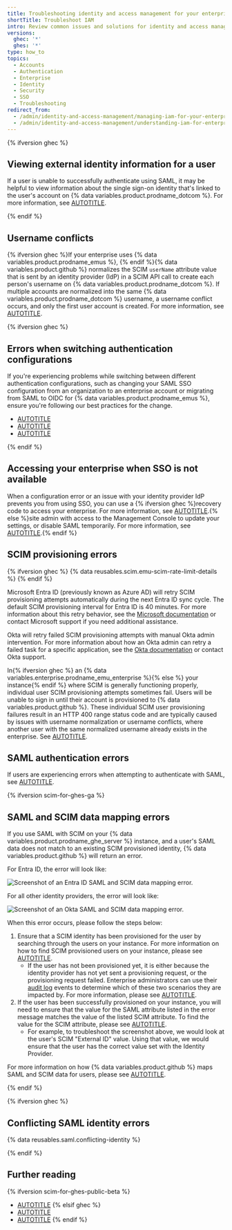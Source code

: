 ```yaml
---
title: Troubleshooting identity and access management for your enterprise
shortTitle: Troubleshoot IAM
intro: Review common issues and solutions for identity and access management for your enterprise.
versions:
  ghec: '*'
  ghes: '*'
type: how_to
topics:
  - Accounts
  - Authentication
  - Enterprise
  - Identity
  - Security
  - SSO
  - Troubleshooting
redirect_from:
  - /admin/identity-and-access-management/managing-iam-for-your-enterprise/troubleshooting-identity-and-access-management-for-your-enterprise
  - /admin/identity-and-access-management/understanding-iam-for-enterprises/troubleshooting-identity-and-access-management-for-your-enterprise
---
```


{% ifversion ghec %}

## Viewing external identity information for a user

If a user is unable to successfully authenticate using SAML, it may be helpful to view information about the single sign-on identity that's linked to the user's account on {% data variables.product.prodname_dotcom %}. For more information, see [AUTOTITLE](/admin/managing-accounts-and-repositories/managing-users-in-your-enterprise/viewing-and-managing-a-users-saml-access-to-your-enterprise#viewing-and-revoking-a-linked-identity).

{% endif %}

## Username conflicts

{% ifversion ghec %}If your enterprise uses {% data variables.product.prodname_emus %}, {% endif %}{% data variables.product.github %} normalizes the SCIM `userName` attribute value that is sent by an identity provider (IdP) in a SCIM API call to create each person's username on {% data variables.product.prodname_dotcom %}. If multiple accounts are normalized into the same {% data variables.product.prodname_dotcom %} username, a username conflict occurs, and only the first user account is created. For more information, see [AUTOTITLE](/admin/identity-and-access-management/managing-iam-for-your-enterprise/username-considerations-for-external-authentication).

{% ifversion ghec %}

## Errors when switching authentication configurations

If you're experiencing problems while switching between different authentication configurations, such as changing your SAML SSO configuration from an organization to an enterprise account or migrating from SAML to OIDC for {% data variables.product.prodname_emus %}, ensure you're following our best practices for the change.

* [AUTOTITLE](/admin/identity-and-access-management/using-saml-for-enterprise-iam/switching-your-saml-configuration-from-an-organization-to-an-enterprise-account)
* [AUTOTITLE](/admin/identity-and-access-management/using-enterprise-managed-users-for-iam/migrating-from-saml-to-oidc)
* [AUTOTITLE](/admin/identity-and-access-management/using-enterprise-managed-users-for-iam/migrating-your-enterprise-to-a-new-identity-provider-or-tenant)

{% endif %}

## Accessing your enterprise when SSO is not available

When a configuration error or an issue with your identity provider IdP prevents you from using SSO, you can use a {% ifversion ghec %}recovery code to access your enterprise. For more information, see [AUTOTITLE](/admin/identity-and-access-management/managing-recovery-codes-for-your-enterprise/accessing-your-enterprise-account-if-your-identity-provider-is-unavailable).{% else %}site admin with access to the Management Console to update your settings, or disable SAML temporarily. For more information, see [AUTOTITLE](/admin/configuration/administering-your-instance-from-the-management-console).{% endif %}

## SCIM provisioning errors

{% ifversion ghec %}
{% data reusables.scim.emu-scim-rate-limit-details %}
{% endif %}

Microsoft Entra ID (previously known as Azure AD) will retry SCIM provisioning attempts automatically during the next Entra ID sync cycle. The default SCIM provisioning interval for Entra ID is 40 minutes. For more information about this retry behavior, see the [Microsoft documentation](https://learn.microsoft.com/en-us/azure/active-directory/app-provisioning/how-provisioning-works#errors-and-retries) or contact Microsoft support if you need additional assistance.

Okta will retry failed SCIM provisioning attempts with manual Okta admin intervention. For more information about how an Okta admin can retry a failed task for a specific application, see the [Okta documentation](https://support.okta.com/help/s/article/How-to-retry-failed-tasks-for-a-specific-application?language=en_US) or contact Okta support.

In{% ifversion ghec %} an {% data variables.enterprise.prodname_emu_enterprise %}{% else %} your instance{% endif %} where SCIM is generally functioning properly, individual user SCIM provisioning attempts sometimes fail. Users will be unable to sign in until their account is provisioned to {% data variables.product.github %}. These individual SCIM user provisioning failures result in an HTTP 400 range status code and are typically caused by issues with username normalization or username conflicts, where another user with the same normalized username already exists in the enterprise. See [AUTOTITLE](/admin/managing-iam/iam-configuration-reference/username-considerations-for-external-authentication).

## SAML authentication errors

If users are experiencing errors when attempting to authenticate with SAML, see [AUTOTITLE](/admin/identity-and-access-management/using-saml-for-enterprise-iam/troubleshooting-saml-authentication).

{% ifversion scim-for-ghes-ga %}

## SAML and SCIM data mapping errors

If you use SAML with SCIM on your {% data variables.product.prodname_ghe_server %} instance, and a user's SAML data does not match to an existing SCIM provisioned identity, {% data variables.product.github %} will return an error.

For Entra ID, the error will look like:

![Screenshot of an Entra ID SAML and SCIM data mapping error.](/assets/images/help/saml/entra-id-saml-scim-mapping-error.png)

For all other identity providers, the error will look like:

![Screenshot of an Okta SAML and SCIM data mapping error.](/assets/images/help/saml/okta-saml-scim-mapping-error.png)

When this error occurs, please follow the steps below:

1. Ensure that a SCIM identity has been provisioned for the user by searching through the users on your instance. For more information on how to find SCIM provisioned users on your instance, please see [AUTOTITLE](/admin/managing-accounts-and-repositories/managing-users-in-your-enterprise/viewing-people-in-your-enterprise#filtering-by-account-type-saml-and-scim).
    * If the user has not been provisioned yet, it is either because the identity provider has not yet sent a provisioning request, or the provisioning request failed. Enterprise administrators can use their [audit log](/admin/monitoring-activity-in-your-enterprise/reviewing-audit-logs-for-your-enterprise/audit-log-events-for-your-enterprise#external_identity) events to determine which of these two scenarios they are impacted by. For more information, please see [AUTOTITLE](/admin/managing-iam/provisioning-user-accounts-with-scim/provisioning-users-and-groups-with-scim-using-the-rest-api#troubleshooting-scim-provisioning).
1. If the user has been successfully provisioned on your instance, you will need to ensure that the value for the SAML attribute listed in the error message matches the value of the listed SCIM attribute. To find the value for the SCIM attribute, please see [AUTOTITLE](/admin/managing-accounts-and-repositories/managing-users-in-your-enterprise/viewing-and-managing-a-users-saml-access-to-your-enterprise?search-overlay-input=saml+identity&search-overlay-ask-ai=true#viewing-a-linked-identity).
    * For example, to troubleshoot the screenshot above, we would look at the user's SCIM "External ID" value. Using that value, we would ensure that the user has the correct value set with the Identity Provider.

For more information on how {% data variables.product.github %} maps SAML and SCIM data for users, please see [AUTOTITLE](/rest/enterprise-admin/scim?apiVersion=2022-11-28#mapping-of-saml-and-scim-data).

{% endif %}

{% ifversion ghec %}

## Conflicting SAML identity errors

{% data reusables.saml.conflicting-identity %}

{% endif %}

## Further reading

{% ifversion scim-for-ghes-public-beta %}
* [AUTOTITLE](/admin/identity-and-access-management/provisioning-user-accounts-for-enterprise-managed-users/troubleshooting-team-membership-with-identity-provider-groups)
{% elsif ghec %}
* [AUTOTITLE](/admin/identity-and-access-management/provisioning-user-accounts-for-enterprise-managed-users/troubleshooting-team-membership-with-identity-provider-groups)
* [AUTOTITLE](/organizations/managing-saml-single-sign-on-for-your-organization/troubleshooting-identity-and-access-management-for-your-organization)
{% endif %}
